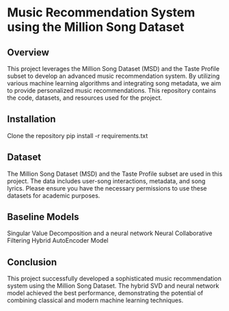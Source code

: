 # Music Recommendation System using the Million Song Dataset

## Overview

This project leverages the Million Song Dataset (MSD) and the Taste Profile subset to develop an advanced music recommendation system. By utilizing various machine learning algorithms and integrating song metadata, we aim to provide personalized music recommendations. This repository contains the code, datasets, and resources used for the project.

## Installation
Clone the repository
pip install -r requirements.txt

## Dataset
The Million Song Dataset (MSD) and the Taste Profile subset are used in this project. The data includes user-song interactions, metadata, and song lyrics. Please ensure you have the necessary permissions to use these datasets for academic purposes.

## Baseline Models
Singular Value Decomposition and a neural network
Neural Collaborative Filtering
Hybrid AutoEncoder Model

## Conclusion
This project successfully developed a sophisticated music recommendation system using the Million Song Dataset. The hybrid SVD and neural network model achieved the best performance, demonstrating the potential of combining classical and modern machine learning techniques.


